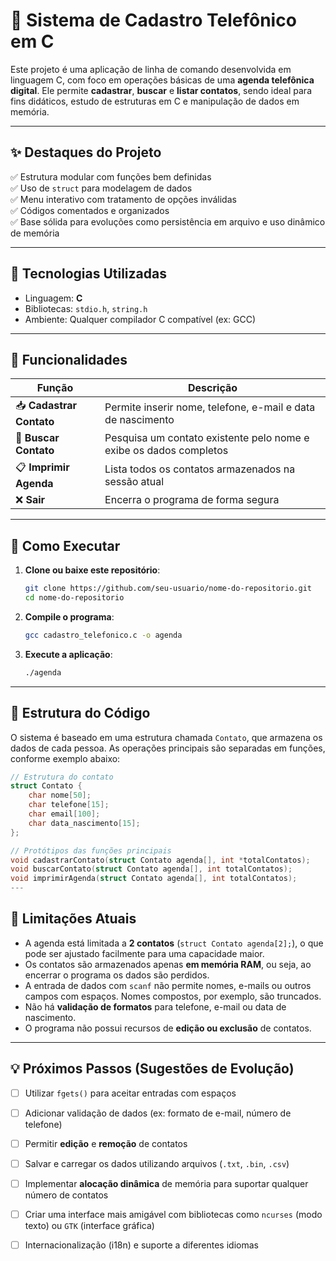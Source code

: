 # 📒 Sistema de Cadastro Telefônico em C

Este projeto é uma aplicação de linha de comando desenvolvida em linguagem C, com foco em operações básicas de uma **agenda telefônica digital**. Ele permite **cadastrar**, **buscar** e **listar contatos**, sendo ideal para fins didáticos, estudo de estruturas em C e manipulação de dados em memória.

---

## ✨ Destaques do Projeto

✅ Estrutura modular com funções bem definidas  
✅ Uso de `struct` para modelagem de dados  
✅ Menu interativo com tratamento de opções inválidas  
✅ Códigos comentados e organizados  
✅ Base sólida para evoluções como persistência em arquivo e uso dinâmico de memória

---

## 🔧 Tecnologias Utilizadas

- Linguagem: **C**
- Bibliotecas: `stdio.h`, `string.h`
- Ambiente: Qualquer compilador C compatível (ex: GCC)

---

## 🎯 Funcionalidades

| Função                  | Descrição                                                                 |
|-------------------------|---------------------------------------------------------------------------|
| 📥 **Cadastrar Contato** | Permite inserir nome, telefone, e-mail e data de nascimento               |
| 🔎 **Buscar Contato**    | Pesquisa um contato existente pelo nome e exibe os dados completos        |
| 📋 **Imprimir Agenda**   | Lista todos os contatos armazenados na sessão atual                      |
| ❌ **Sair**              | Encerra o programa de forma segura                                        |

---

## 🚀 Como Executar

1. **Clone ou baixe este repositório**:
   ```bash
   git clone https://github.com/seu-usuario/nome-do-repositorio.git
   cd nome-do-repositorio
2. **Compile o programa**:
   ```bash
   gcc cadastro_telefonico.c -o agenda
3. **Execute a aplicação**:
   ```bash
   ./agenda
---

## 🧠 Estrutura do Código

O sistema é baseado em uma estrutura chamada `Contato`, que armazena os dados de cada pessoa. As operações principais são separadas em funções, conforme exemplo abaixo:

```c
// Estrutura do contato
struct Contato {
    char nome[50];
    char telefone[15];
    char email[100];
    char data_nascimento[15];
};

// Protótipos das funções principais
void cadastrarContato(struct Contato agenda[], int *totalContatos);
void buscarContato(struct Contato agenda[], int totalContatos);
void imprimirAgenda(struct Contato agenda[], int totalContatos);
---
```
## 📌 Limitações Atuais

- A agenda está limitada a **2 contatos** (`struct Contato agenda[2];`), o que pode ser ajustado facilmente para uma capacidade maior.
- Os contatos são armazenados apenas **em memória RAM**, ou seja, ao encerrar o programa os dados são perdidos.
- A entrada de dados com `scanf` não permite nomes, e-mails ou outros campos com espaços. Nomes compostos, por exemplo, são truncados.
- Não há **validação de formatos** para telefone, e-mail ou data de nascimento.
- O programa não possui recursos de **edição ou exclusão** de contatos.

---

## 💡 Próximos Passos (Sugestões de Evolução)

- [ ] Utilizar `fgets()` para aceitar entradas com espaços
- [ ] Adicionar validação de dados (ex: formato de e-mail, número de telefone)
- [ ] Permitir **edição** e **remoção** de contatos
- [ ] Salvar e carregar os dados utilizando arquivos (`.txt`, `.bin`, `.csv`)
- [ ] Implementar **alocação dinâmica** de memória para suportar qualquer número de contatos
- [ ] Criar uma interface mais amigável com bibliotecas como `ncurses` (modo texto) ou `GTK` (interface gráfica)
- [ ] Internacionalização (i18n) e suporte a diferentes idiomas

